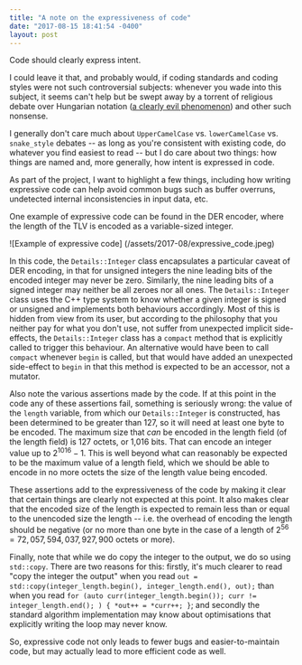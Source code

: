 ```yaml
---
title: "A note on the expressiveness of code"
date: "2017-08-15 18:41:54 -0400"
layout: post
---
```

Code should clearly express intent.

I could leave it that, and probably would, if coding standards and coding styles were not such controversial subjects: whenever you wade into this subject, it seems can't help but be swept away by a torrent of religious debate over Hungarian notation ([a clearly evil phenomenon](http://rlc.vlinder.ca/blog/2009/08/name-for-functionality-not-type/)) and other such nonsense.

I generally don't care much about `UpperCamelCase` vs. `lowerCamelCase` vs. `snake_style` debates -- as long as you're consistent with existing code, do whatever you find easiest to read -- but I do care about two things: how things are named and, more generally, how intent is expressed in code.

As part of the project, I want to highlight a few things, including how writing expressive code can help avoid common bugs such as buffer overruns, undetected internal inconsistencies in input data, etc.

One example of expressive code can be found in the DER encoder, where the length of the TLV is encoded as a variable-sized integer. 

![Example of expressive code] (/assets/2017-08/expressive_code.jpeg)

In this code, the `Details::Integer` class encapsulates a particular caveat of DER encoding, in that for unsigned integers the nine leading bits of the encoded integer may never be zero. Similarly, the nine leading bits of a signed integer may neither be all zeroes nor all ones. The `Details::Integer` class uses the C++ type system to know whether a given integer is signed or unsigned and implements both behaviours accordingly. Most of this is hidden from view from its user, but according to the philosophy that you neither pay for what you don't use, not suffer from unexpected implicit side-effects, the `Details::Integer` class has a `compact` method that is explicitly called to trigger this behaviour. An alternative would have been to call `compact` whenever `begin` is called, but that would have added an unexpected side-effect to `begin` in that this method is expected to be an accessor, not a mutator.

Also note the various assertions made by the code. If at this point in the code any of these assertions fail, something is seriously wrong: the value of the `length` variable, from which our `Details::Integer` is constructed, has been determined to be greater than 127, so it will need at least one byte to be encoded. The maximum size that *can* be encoded in the length field (of the length field) is 127 octets, or 1,016 bits. That can encode an integer value up to $2^{1016}-1$. This is well beyond what can reasonably be expected to be the maximum value of a length field, which we should be able to encode in no more octets the size of the length value being encoded.

These assertions add to the expressiveness of the code by making it clear that certain things are clearly not expected at this point. It also makes clear that the encoded size of the length is expected to remain less than or equal to the unencoded size the length -- i.e. the overhead of encoding the length should be negative (or no more than one byte in the case of a length of $2^{56}=72,057,594,037,927,900$ octets or more).

Finally, note that while we do copy the integer to the output, we do so using `std::copy`. There are two reasons for this: firstly, it's much clearer to read "copy the integer the output" when you read `out = std::copy(integer_length.begin(), integer_length.end(), out);` than when you read `for (auto curr(integer_length.begin()); curr != integer_length.end(); ) { *out++ = *curr++; }`; and secondly the standard algorithm implementation may know about optimisations that explicitly writing the loop may never know.

So, expressive code not only leads to fewer bugs and easier-to-maintain code, but may actually lead to more efficient code as well.
